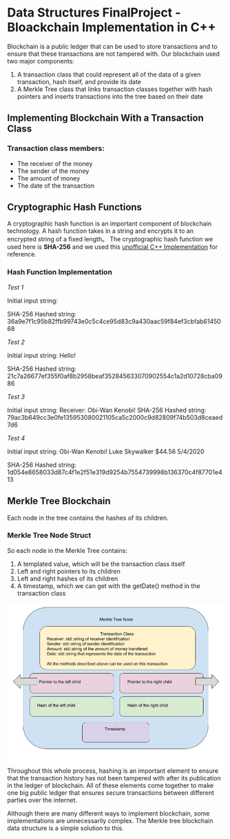 # Data Structures FinalProject - Bloackchain Implementation in C++
Blockchain is a public ledger that can be used to store transactions and to ensure that these transactions are not tampered with. Our blockchain used two major components:
1. A transaction class that could represent all of the data of a given transaction, hash itself, and provide its date
2. A Merkle Tree class that links transaction classes together with hash pointers and inserts transactions into the tree based on their date 

## Implementing Blockchain With a Transaction Class
### Transaction class members: 
- The receiver of the money
- The sender of the money
- The amount of money
- The date of the transaction

## Cryptographic Hash Functions
A cryptographic hash function is an important component of blockchain technology. A hash function takes in a string and encrypts it to an encrypted string of a fixed length。
The cryptographic hash function we used here is **SHA-256** and we used this [unofficial C++ Implementation](https://gist.github.com/hak8or/8794351) for reference.
### Hash Function Implementation
*Test 1*

Initial input string:  

SHA-256 Hashed string: 36a9e7f1c95b82ffb99743e0c5c4ce95d83c9a430aac59f84ef3cbfab6145068

*Test 2*

Initial input string: Hello!

SHA-256 Hashed string: 21c7a26677ef355f0af8b2958beaf352845633070902554c1a2d10728cba0986

*Test 3*

Initial input string: Receiver: Obi-Wan Kenobi!
SHA-256 Hashed string: 79ac3b649cc3e0fe135953080021105ca5c2000c9d82809f74b503d8ceaed7d6

*Test 4*

Initial input string: Obi-Wan Kenobi! Luke Skywalker $44.56 5/4/2020

SHA-256 Hashed string: 1d054e8658033d87c4f1e2f51e319d9254b7554739998b136370c4f87701e413

## Merkle Tree Blockchain
Each node in the tree contains the hashes of its children.
### Merkle Tree Node Struct
So each node in the Merkle Tree contains:
1. A templated value, which will be the transaction class itself
2. Left and right pointers to its children
3. Left and right hashes of its children
4. A timestamp, which we can get with the getDate() method in the transaction class

![Merkle Tree Node](https://github.com/HanjingZhu/DSFinalProject-1/blob/master/Merkle%20Tree%20Node.png)
Throughout this whole process, hashing is an important element to ensure that the transaction history has not been tampered with after its publication in the ledger of blockchain. All of these elements come together to make one big public ledger that ensures secure transactions between different parties over the internet. 

Although there are many different ways to implement blockchain, some implementations are unnecessarily complex. The Merkle tree blockchain data structure is a simple solution to this.
